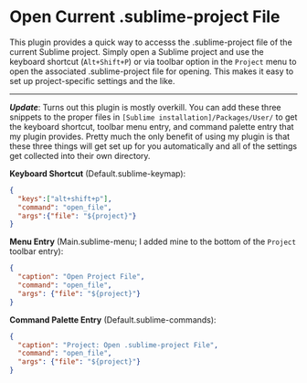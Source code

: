 Open Current .sublime-project File
==================================

This plugin provides a quick way to accesss the .sublime-project file of the current Sublime project. Simply open a Sublime project and use the keyboard shortcut (`Alt+Shift+P`) or via toolbar option in the `Project` menu to open the associated .sublime-project file for opening. This makes it easy to set up project-specific settings and the like. 

******************************************************

**_Update_**: Turns out this plugin is mostly overkill. You can add these three snippets to the proper files in `[Sublime installation]/Packages/User/` to get the keyboard shortcut, toolbar menu entry, and command palette entry that my plugin provides. Pretty much the only benefit of using my plugin is that these three things will get set up for you automatically and all of the settings get collected into their own directory.

**Keyboard Shortcut** (Default.sublime-keymap):
```json
{
  "keys":["alt+shift+p"], 
  "command": "open_file", 
  "args":{"file": "${project}"}
}
```

**Menu Entry** (Main.sublime-menu; I added mine to the bottom of the `Project` toolbar entry): 
```json
{
  "caption": "Open Project File", 
  "command": "open_file",
  "args": {"file": "${project}"} 
}
```

**Command Palette Entry** (Default.sublime-commands):
```json
{
  "caption": "Project: Open .sublime-project File", 
  "command": "open_file",
  "args": {"file": "${project}"} 
}
```



